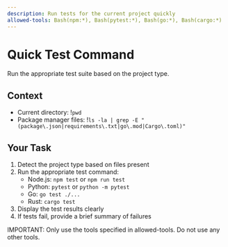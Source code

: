 ```yaml
---
description: Run tests for the current project quickly
allowed-tools: Bash(npm:*), Bash(pytest:*), Bash(go:*), Bash(cargo:*)
---
```


# Quick Test Command

Run the appropriate test suite based on the project type.

## Context

- Current directory: !`pwd`
- Package manager files: !`ls -la | grep -E "(package\.json|requirements\.txt|go\.mod|Cargo\.toml)"`

## Your Task

1. Detect the project type based on files present
2. Run the appropriate test command:
   - Node.js: `npm test` or `npm run test`
   - Python: `pytest` or `python -m pytest`
   - Go: `go test ./...`
   - Rust: `cargo test`
3. Display the test results clearly
4. If tests fail, provide a brief summary of failures

IMPORTANT: Only use the tools specified in allowed-tools. Do not use any other tools.
